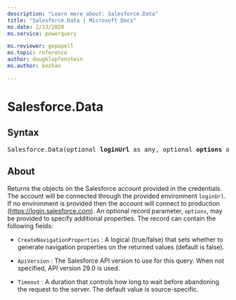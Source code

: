 ```yaml
---
description: "Learn more about: Salesforce.Data"
title: "Salesforce.Data | Microsoft Docs"
ms.date: 2/13/2020
ms.service: powerquery

ms.reviewer: gepopell
ms.topic: reference
author: dougklopfenstein
ms.author: bezhan

---
```

# Salesforce.Data

## Syntax

<pre>
Salesforce.Data(optional <b>loginUrl</b> as any, optional <b>options</b> as nullable record) as table
</pre>

## About

Returns the objects on the Salesforce account provided in the credentials. The account will be connected through the provided environment `loginUrl`. If no environment is provided then the account will connect to production (https://login.salesforce.com). An optional record parameter, `options`, may be provided to specify additional properties. The record can contain the following fields: 
* `CreateNavigationProperties` : A logical (true/false) that sets whether to generate navigation properties on the returned values (default is false).
* `ApiVersion` : The Salesforce API version to use for this query. When not specified, API version 29.0 is used. 

* `Timeout` : A duration that controls how long to wait before abandoning the request to the server. The default value is source-specific.

